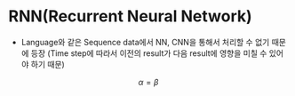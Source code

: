 

# RNN(Recurrent Neural Network)
  * Language와 같은 Sequence data에서 NN, CNN을 통해서 처리할 수 없기 때문에 등장
  (Time step에 따라서 이전의 result가 다음 result에 영향을 미칠 수 있어야 하기 때문)
  
$$ \alpha = \beta $$



<!--stackedit_data:
eyJoaXN0b3J5IjpbLTk0NjY2MzQ4XX0=
-->